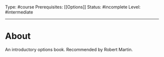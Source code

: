 Type: #course
Prerequisites: [[Options]]
Status: #incomplete
Level: #intermediate 

----
# About

An introductory options book. Recommended by Robert Martin.